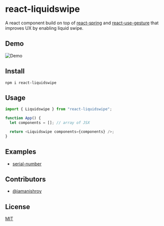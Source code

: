 # react-liquidswipe

A react component build on top of [react-spring](https://www.npmjs.com/package/react-spring) and [react-use-gesture](https://www.npmjs.com/package/react-use-gesture) that improves UX by enabling liquid swipe.

## Demo

![Demo](https://ik.imagekit.io/anishroy/demo/demo_tHVE6jn3f.gif)

## Install

```
npm i react-liquidswipe
```

## Usage

```javascript
import { Liquidswipe } from "react-liquidswipe";

function App() {
  let components = []; // array of JSX

  return <Liquidswipe components={components} />;
}
```

## Examples

- [serial-number](https://github.com/iamanishroy/react-liquidswipe-examples/tree/main/serial-number)

## Contributors

- [@iamanishroy](https://www.github.com/iamanishroy/)

## License

[MIT](https://choosealicense.com/licenses/mit/)
